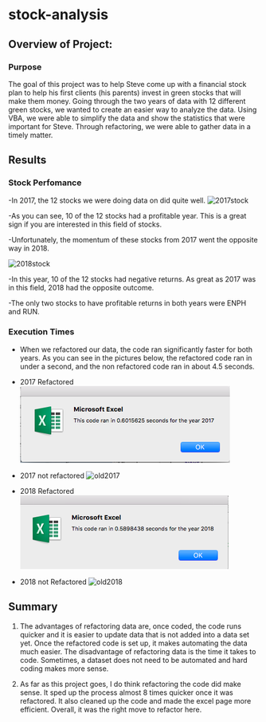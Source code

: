 # stock-analysis

## Overview of Project:
### Purpose
The goal of this project was to help Steve come up with a financial stock plan to help his first clients (his parents) invest in green stocks that will make them money. Going through the two years of data with 12 different green stocks, we wanted to create an easier way to analyze the data. Using VBA, we were able to simplify the data and show the statistics that were important for Steve. Through refactoring, we were able to gather data in a timely matter.



## Results
### Stock Perfomance
-In 2017, the 12 stocks we were doing data on did quite well. 
![2017stock](2017stock.png)

-As you can see, 10 of the 12 stocks had a profitable year. This is a great sign if you are interested in this field of stocks.


-Unfortunately, the momentum of these stocks from 2017 went the opposite way in 2018.

![2018stock](2018stock.png)

-In this year, 10 of the 12 stocks had negative returns. As great as 2017 was in this field, 2018 had the opposite outcome.

-The only two stocks to have profitable returns in both years were ENPH and RUN.

### Execution Times
- When we refactored our data, the code ran significantly faster for both years. As you can see in the pictures below, the refactored code ran in under a second, and the non refactored code ran in about 4.5 seconds.

- 2017 Refactored ![VBA_Challenge_2017](Resources/VBA_Challenge_2017.png)
- 2017 not refactored ![old2017](old2017.png)

- 2018 Refactored ![VBA_Challenge_2018](Resources/VBA_Challenge_2018.png)
- 2018 not Refactored ![old2018](old2018.png)



   



## Summary

1. The advantages of refactoring data are, once coded, the code runs quicker and it is easier to update data that is not added into a data set yet. Once the refactored code is set up, it makes automating the data much easier. The disadvantage of refactoring data is the time it takes to code. Sometimes, a dataset does not need to be automated and hard coding makes more sense.

2. As far as this project goes, I do think refactoring the code did make sense. It sped up the process almost 8 times quicker once it was refactored. It also cleaned up the code and made the excel page more efficient. Overall, it was the right move to refactor here.
